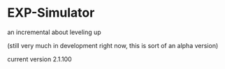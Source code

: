 # EXP-Simulator
an incremental about leveling up

(still very much in development right now, this is sort of an alpha version)

current version 2.1.100
